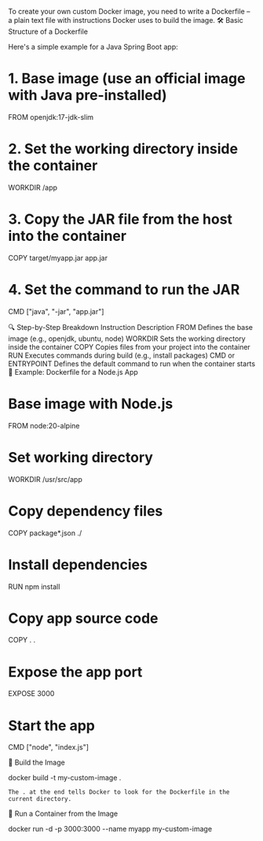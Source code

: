To create your own custom Docker image, you need to write a Dockerfile – a plain text file with instructions Docker uses to build the image.
🛠 Basic Structure of a Dockerfile

Here's a simple example for a Java Spring Boot app:

# 1. Base image (use an official image with Java pre-installed)
FROM openjdk:17-jdk-slim

# 2. Set the working directory inside the container
WORKDIR /app

# 3. Copy the JAR file from the host into the container
COPY target/myapp.jar app.jar

# 4. Set the command to run the JAR
CMD ["java", "-jar", "app.jar"]

🔍 Step-by-Step Breakdown
Instruction	Description
FROM	Defines the base image (e.g., openjdk, ubuntu, node)
WORKDIR	Sets the working directory inside the container
COPY	Copies files from your project into the container
RUN	Executes commands during build (e.g., install packages)
CMD or ENTRYPOINT	Defines the default command to run when the container starts
🧪 Example: Dockerfile for a Node.js App

# Base image with Node.js
FROM node:20-alpine

# Set working directory
WORKDIR /usr/src/app

# Copy dependency files
COPY package*.json ./

# Install dependencies
RUN npm install

# Copy app source code
COPY . .

# Expose the app port
EXPOSE 3000

# Start the app
CMD ["node", "index.js"]

🧱 Build the Image

docker build -t my-custom-image .

    The . at the end tells Docker to look for the Dockerfile in the current directory.

🚀 Run a Container from the Image

docker run -d -p 3000:3000 --name myapp my-custom-image

